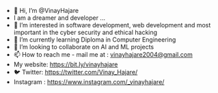 - 👋 Hi, I’m @VinayHajare
- I am a dreamer and developer ...
- 👀 I’m interested in software development, web development and most important in the cyber security and ethical hacking
- 🌱 I’m currently learning Diploma in Computer Engineering 
- 💞️ I’m looking to collaborate on AI and ML projects
- 📫 How to reach me - mail me at : vinayhajare2004@gmail.com 
- My website: https://bit.ly/vinayhajare 
- 🐦 Twitter: https://twitter.com/Vinay_Hajare/
- Instagram : https://www.instagram.com/_vinayhajare/


<!---
VinayHajare/VinayHajare is a ✨ special ✨ repository because its `README.md` (this file) appears on your GitHub profile.
You can click the Preview link to take a look at your changes.
--->
